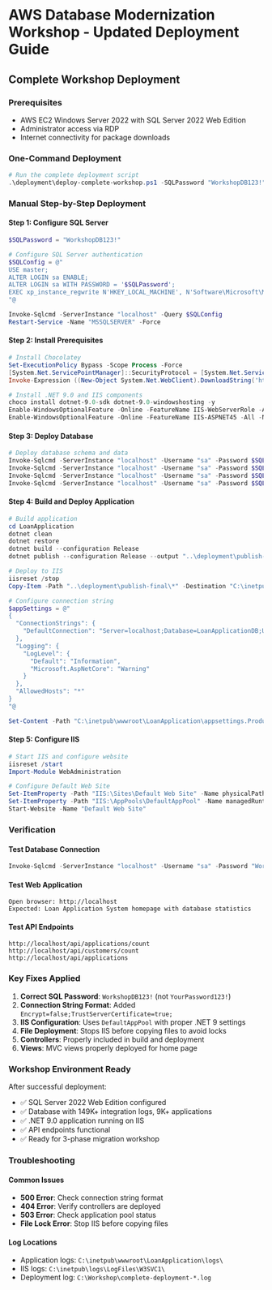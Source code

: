 # AWS Database Modernization Workshop - Updated Deployment Guide

## Complete Workshop Deployment

### Prerequisites
- AWS EC2 Windows Server 2022 with SQL Server 2022 Web Edition
- Administrator access via RDP
- Internet connectivity for package downloads

### One-Command Deployment

```powershell
# Run the complete deployment script
.\deployment\deploy-complete-workshop.ps1 -SQLPassword "WorkshopDB123!"
```

### Manual Step-by-Step Deployment

#### Step 1: Configure SQL Server
```powershell
$SQLPassword = "WorkshopDB123!"

# Configure SQL Server authentication
$SQLConfig = @"
USE master;
ALTER LOGIN sa ENABLE;
ALTER LOGIN sa WITH PASSWORD = '$SQLPassword';
EXEC xp_instance_regwrite N'HKEY_LOCAL_MACHINE', N'Software\Microsoft\MSSQLServer\MSSQLServer', N'LoginMode', REG_DWORD, 2;
"@

Invoke-Sqlcmd -ServerInstance "localhost" -Query $SQLConfig
Restart-Service -Name "MSSQLSERVER" -Force
```

#### Step 2: Install Prerequisites
```powershell
# Install Chocolatey
Set-ExecutionPolicy Bypass -Scope Process -Force
[System.Net.ServicePointManager]::SecurityProtocol = [System.Net.ServicePointManager]::SecurityProtocol -bor 3072
Invoke-Expression ((New-Object System.Net.WebClient).DownloadString('https://community.chocolatey.org/install.ps1'))

# Install .NET 9.0 and IIS components
choco install dotnet-9.0-sdk dotnet-9.0-windowshosting -y
Enable-WindowsOptionalFeature -Online -FeatureName IIS-WebServerRole -All -NoRestart
Enable-WindowsOptionalFeature -Online -FeatureName IIS-ASPNET45 -All -NoRestart
```

#### Step 3: Deploy Database
```powershell
# Deploy database schema and data
Invoke-Sqlcmd -ServerInstance "localhost" -Username "sa" -Password $SQLPassword -InputFile "database-schema.sql"
Invoke-Sqlcmd -ServerInstance "localhost" -Username "sa" -Password $SQLPassword -Database "LoanApplicationDB" -InputFile "stored-procedures-simple.sql"
Invoke-Sqlcmd -ServerInstance "localhost" -Username "sa" -Password $SQLPassword -Database "LoanApplicationDB" -InputFile "stored-procedure-complex.sql"
Invoke-Sqlcmd -ServerInstance "localhost" -Username "sa" -Password $SQLPassword -Database "LoanApplicationDB" -InputFile "sample-data-generation.sql" -QueryTimeout 1800
```

#### Step 4: Build and Deploy Application
```powershell
# Build application
cd LoanApplication
dotnet clean
dotnet restore
dotnet build --configuration Release
dotnet publish --configuration Release --output "..\deployment\publish-final" --self-contained false

# Deploy to IIS
iisreset /stop
Copy-Item -Path "..\deployment\publish-final\*" -Destination "C:\inetpub\wwwroot\LoanApplication\" -Recurse -Force

# Configure connection string
$appSettings = @"
{
  "ConnectionStrings": {
    "DefaultConnection": "Server=localhost;Database=LoanApplicationDB;User Id=sa;Password=$SQLPassword;Encrypt=false;TrustServerCertificate=true;"
  },
  "Logging": {
    "LogLevel": {
      "Default": "Information",
      "Microsoft.AspNetCore": "Warning"
    }
  },
  "AllowedHosts": "*"
}
"@

Set-Content -Path "C:\inetpub\wwwroot\LoanApplication\appsettings.Production.json" -Value $appSettings
```

#### Step 5: Configure IIS
```powershell
# Start IIS and configure website
iisreset /start
Import-Module WebAdministration

# Configure Default Web Site
Set-ItemProperty -Path "IIS:\Sites\Default Web Site" -Name physicalPath -Value "C:\inetpub\wwwroot\LoanApplication"
Set-ItemProperty -Path "IIS:\AppPools\DefaultAppPool" -Name managedRuntimeVersion -Value ""
Start-Website -Name "Default Web Site"
```

### Verification

#### Test Database Connection
```powershell
Invoke-Sqlcmd -ServerInstance "localhost" -Username "sa" -Password "WorkshopDB123!" -Database "LoanApplicationDB" -Query "SELECT COUNT(*) FROM Applications"
```

#### Test Web Application
```
Open browser: http://localhost
Expected: Loan Application System homepage with database statistics
```

#### Test API Endpoints
```
http://localhost/api/applications/count
http://localhost/api/customers/count
http://localhost/api/applications
```

### Key Fixes Applied

1. **Correct SQL Password**: `WorkshopDB123!` (not `YourPassword123!`)
2. **Connection String Format**: Added `Encrypt=false;TrustServerCertificate=true;`
3. **IIS Configuration**: Uses `DefaultAppPool` with proper .NET 9 settings
4. **File Deployment**: Stops IIS before copying files to avoid locks
5. **Controllers**: Properly included in build and deployment
6. **Views**: MVC views properly deployed for home page

### Workshop Environment Ready

After successful deployment:
- ✅ SQL Server 2022 Web Edition configured
- ✅ Database with 149K+ integration logs, 9K+ applications
- ✅ .NET 9.0 application running on IIS
- ✅ API endpoints functional
- ✅ Ready for 3-phase migration workshop

### Troubleshooting

#### Common Issues
- **500 Error**: Check connection string format
- **404 Error**: Verify controllers are deployed
- **503 Error**: Check application pool status
- **File Lock Error**: Stop IIS before copying files

#### Log Locations
- Application logs: `C:\inetpub\wwwroot\LoanApplication\logs\`
- IIS logs: `C:\inetpub\logs\LogFiles\W3SVC1\`
- Deployment log: `C:\Workshop\complete-deployment-*.log`